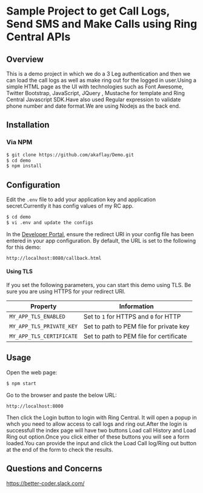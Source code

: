 Sample Project to get Call Logs, Send SMS and Make Calls using Ring Central APIs
================================================================================

## Overview

This is a demo project in which we do a 3 Leg authentication and then we can load the call logs as well as make ring out for the logged in user.Using a simple HTML page as the UI with technologies such as Font Awesome, Twitter Bootstrap, JavaScript, JQuery , Mustache for template and Ring Central Javascript SDK.Have also used Regular expression to validate phone number and date format.We are using Nodejs as the back end.


## Installation

### Via NPM

```bash
$ git clone https://github.com/akaflay/Demo.git
$ cd demo
$ npm install
```

## Configuration

Edit the `.env` file to add your application key and application secret.Currently it has config values of my RC app.

```bash
$ cd demo
$ vi .env and update the configs
```

In the [Developer Portal](http://developer.ringcentral.com/), ensure the redirect URI in your config file has been entered in your app configuration. By default, the URL is set to the following for this demo:

```
http://localhost:8080/callback.html
```

#### Using TLS

If you set the following parameters, you can start this demo using TLS. Be sure you are using HTTPS for your redirect URI.

| Property | Information |
|----------|-------------|
| `MY_APP_TLS_ENABLED` | Set to `1` for HTTPS and `0` for HTTP |
| `MY_APP_TLS_PRIVATE_KEY` | Set to path to PEM file for private key |
| `MY_APP_TLS_CERTIFICATE` | Set to path to PEM file for certificate |

## Usage

Open the web page:

```bash
$ npm start
```

Go to the browser and paste the below URL:

```
http://localhost:8000
````

Then click the Login button to login with Ring Central. It will open a popup in whch you need to allow access to call logs and ring out.After the login is successfull the index page will have two buttons Load call History and Load Ring out option.Once you click either of these buttons you will see a form loaded.You can provide the input and click the Load Call log/Ring out button at the end of the form to check the results. 

## Questions and Concerns
https://better-coder.slack.com/
